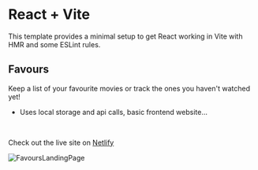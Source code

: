# React + Vite

This template provides a minimal setup to get React working in Vite with HMR and some ESLint rules.

## Favours
Keep a list of your favourite movies or track the ones you haven't watched yet!
- Uses local storage and api calls, basic frontend website...
<br/>

Check out the live site on [Netlify](https://favours.netlify.app)

![FavoursLandingPage](https://github.com/user-attachments/assets/9e132fd2-9f28-4525-97ec-764e1859b916)
